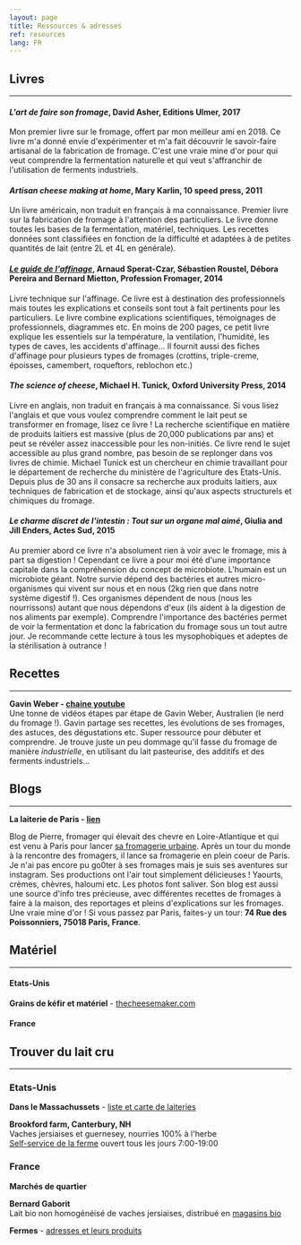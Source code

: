 ```yaml
---
layout: page
title: Ressources & adresses
ref: resources
lang: FR
---
```


## Livres
---

#### *L'art de faire son fromage*, David Asher, Editions Ulmer, 2017

Mon premier livre sur le fromage, offert par mon meilleur ami en 2018. Ce livre m'a donné envie d'expérimenter et m'a fait découvrir le savoir-faire artisanal de la fabrication de fromage. 
C'est une vraie mine d'or pour qui veut comprendre la fermentation naturelle et qui veut s'affranchir de l'utilisation de ferments industriels.

#### *Artisan cheese making at home*, Mary Karlin, 10 speed press, 2011

Un livre américain, non traduit en français à ma connaissance. Premier livre sur la fabrication de fromage à l'attention des particuliers. 
Le livre donne toutes les bases de la fermentation, matériel, techniques. 
Les recettes données sont classifiées en fonction de la difficulté et adaptées à de petites quantités de lait (entre 2L et 4L en générale).

#### *[Le guide de l'affinage](https://www.professionfromager.com/vpc-guides/)*, Arnaud Sperat-Czar, Sébastien Roustel, Débora Pereira and Bernard Mietton, Profession Fromager, 2014

Livre technique sur l'affinage. Ce livre est à destination des professionnels mais toutes les explications et conseils sont tout à fait pertinents pour
les particuliers. Le livre combine explications scientifiques, témoignages de professionnels, diagrammes etc.
En moins de 200 pages, ce petit livre explique les essentiels sur la température, la ventilation, l'humidité, les types de caves, les accidents d'affinage...
Il fournit aussi des fiches d'affinage pour plusieurs types de fromages (crottins, triple-creme, époisses, camembert, roqueftors, reblochon etc.)

#### *The science of cheese*, Michael H. Tunick, Oxford University Press, 2014

Livre en anglais, non traduit en français à ma connaissance.
Si vous lisez l'anglais et que vous voulez comprendre comment le lait peut se transformer en fromage, lisez ce livre !
La recherche scientifique en matière de produits laitiers est massive (plus de 20,000 publications par ans) et peut se révéler assez inaccessible pour les non-initiés. 
Ce livre rend le sujet accessible au plus grand nombre, pas besoin de se replonger dans vos livres de chimie.
Michael Tunick est un chercheur en chimie travaillant pour le département de recherche du ministère de l'agriculture des Etats-Unis.
Depuis plus de 30 ans il consacre sa recherche aux produits laitiers, aux techniques de fabrication et de stockage, ainsi qu'aux aspects structurels et chimiques du fromage.

#### *Le charme discret de l'intestin : Tout sur un organe mal aimé*, Giulia and Jill Enders, Actes Sud, 2015

Au premier abord ce livre n'a absolument rien à voir avec le fromage, mis à part sa digestion !
Cependant ce livre a pour moi été d'une importance capitale dans la compréhension du concept de microbiote. 
L'humain est un microbiote géant. Notre survie dépend des bactéries et autres micro-organismes qui vivent sur nous et en nous (2kg rien que dans notre système digestif !).
Ces organismes dépendent de nous (nous les nourrissons) autant que nous dépendons d'eux (ils aident à la digestion de nos aliments par exemple).
Comprendre l'importance des bactéries permet de voir la fermentation et donc la fabrication du fromage sous un tout autre jour.
Je recommande cette lecture à tous les mysophobiques et adeptes de la stérilisation à outrance !


## Recettes
---

**Gavin Weber - [chaine youtube](https://www.youtube.com/channel/UCE31MqUy6nIMJ_f8y4R3_AA)**
<span style="line-height:10px;"><br></span>
Une tonne de vidéos étapes par étape de Gavin Weber, Australien (le nerd du fromage !).
Gavin partage ses recettes, les évolutions de ses fromages, des astuces, des dégustations etc. 
Super ressource pour débuter et comprendre. 
Je trouve juste un peu dommage qu'il fasse du fromage de manière *industrielle*, en utilisant du lait pasteurise, des additifs et des ferments industriels...


## Blogs
---

**La laiterie de Paris - [lien](http://lalaiteriedeparis.blogspot.com/)**

Blog de Pierre, fromager qui élevait des chevre en Loire-Atlantique et qui est venu à Paris pour lancer [sa fromagerie urbaine](https://www.kisskissbankbank.com/fr/projects/la-laiterie-de-paris/tabs/description).
Après un tour du monde à la rencontre des fromagers, il lance sa fromagerie en plein coeur de Paris. 
Je n'ai pas encore pu go0ter à ses fromages mais je suis ses aventures sur instagram. Ses productions ont l'air tout simplement 
délicieuses ! Yaourts, crèmes, chèvres, haloumi etc. Les photos font saliver.
Son blog est aussi une source d'info tres précieuse, avec différentes recettes de fromages à faire à la maison, des reportages et pleins
d'explications sur les fromages. Une vraie mine d'or !
Si vous passez par Paris, faites-y un tour: **74 Rue des Poissonniers, 75018 Paris, France**.

## Matériel
---

#### Etats-Unis
**Grains de kéfir et matériel** - 
[thecheesemaker.com](https://www.thecheesemaker.com/)

#### France



## Trouver du lait cru
---

### Etats-Unis

**Dans le Massachussets** - 
[liste et carte de laiteries](https://www.nofamass.org/raw-milk)

**Brookford farm, Canterbury, NH**
<span style="line-height:10px;"><br></span> 
Vaches jersiaises et guernesey, nourries 100% à l'herbe
<span style="line-height:10px;"><br></span> 
[Self-service de la ferme](http://www.brookfordfarm.com/farm-store) ouvert tous les jours 7:00-19:00

### France

**Marchés de quartier**

**Bernard Gaborit**
<span style="line-height:10px;"><br></span> 
Lait bio non homogénéisé de vaches jersiaises, distribué en [magasins bio](https://www.bernardgaborit.fr/ou-nous-trouver/les-magasins-distributeurs)

**Fermes** - [adresses et leurs produits](https://www.bienvenue-a-la-ferme.com/)
